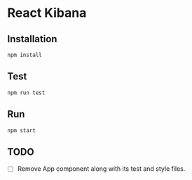 # React Kibana

## Installation
```
npm install
```

## Test
```
npm run test
```

## Run
```
npm start
```

## TODO
- [ ] Remove App component along with its test and style files.

